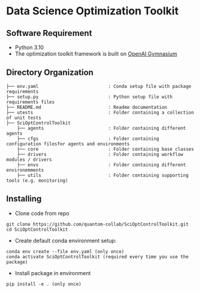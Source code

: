 # Data Science Optimization Toolkit

## Software Requirement

- Python 3.10
- The optimization toolkit framework is built on [OpenAI Gymnasium](https://github.com/Farama-Foundation/Gymnasium)


## Directory Organization
```
├── env.yaml                          : Conda setup file with package requirements
├── setup.py                          : Python setup file with requirements files
├── README.md                         : Readme documentation
├── utests                            : Folder containing a collection of unit tests
├── SciOptControlToolkit
    ├── agents                        : Folder containing different agents
    ├── cfgs                          : Folder containing configuration filesfor agents and environments
    ├── core                          : Folder containing base classes
    ├── drivers                       : Folder containing workflow modules / drivers
    ├── envs                          : Folder containing different environemments 
    ├── utils                         : Folder containing supporting tools (e.g. monitoring)
```

## Installing

- Clone code from repo
```
git clone https://github.com/quantom-collab/SciOptControlToolkit.git
cd SciOptControlToolkit
```

* Create default conda environment setup:
```
conda env create --file env.yaml (only once)
conda activate SciOptControlToolkit (required every time you use the package)
```

- Install package in environment
```
pip install -e . (only once)
```
